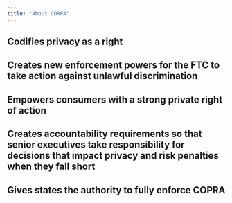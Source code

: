 ```yaml
---
title: "About CORPA"
---
```


## Codifies privacy as a right

## Creates new enforcement powers for the FTC to take action against unlawful discrimination

## Empowers consumers with a strong private right of action

## Creates accountability requirements so that senior executives take responsibility for decisions that impact privacy and risk penalties when they fall short

## Gives states the authority to fully enforce COPRA

